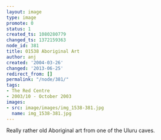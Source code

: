 ```yaml
---
layout: image
type: image
promote: 0
status: 1
created_ts: 1080280779
changed_ts: 1372159363
node_id: 381
title: 01538 Aboriginal Art
author: anj
created: '2004-03-26'
changed: '2013-06-25'
redirect_from: []
permalink: "/node/381/"
tags:
- The Red Centre
- 2003/10 - October 2003
images:
- src: image/images/img_1538-381.jpg
  name: img_1538-381.jpg
---
```

Really rather old Aboriginal art from one of the Uluru caves.
